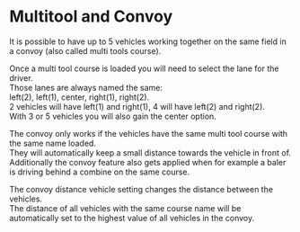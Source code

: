 # Multitool and Convoy
  
It is possible to have up to 5 vehicles working together on the same field in a convoy (also called multi tools course).  

  
Once a multi tool course is loaded you will need to select the lane for the driver.  
Those lanes are always named the same:  
left(2), left(1), center, right(1), right(2).  
2 vehicles will have left(1) and right(1), 4 will have left(2) and right(2).  
With 3 or 5 vehicles you will also gain the center option.  

  
The convoy only works if the vehicles have the same multi tool course with the same name loaded.  
They will automatically keep a small distance towards the vehicle in front of.  
Additionally the convoy feature also gets applied when for example a baler is driving behind a combine on the same course.  

  
The convoy distance vehicle setting changes the distance between the vehicles.  
The distance of all vehicles with the same course name will be automatically set to the highest value of all vehicles in the convoy.  
  